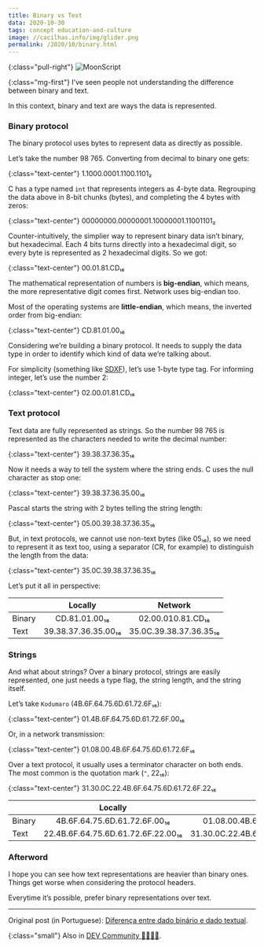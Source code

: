 ```yaml
---
title: Binary vs Text
data: 2020-10-30
tags: concept education-and-culture
image: //cacilhas.info/img/glider.png
permalink: /2020/10/binary.html
---
```

[binario-texto]: https://kodumaro.cacilhas.info/2017/06/binario-texto.html
[dev.to]: https://dev.to/cacilhas/binary-vs-text-2blo
[sdxf]: http://www.pinpi.com/en/SDXF_2.htm

{:class="pull-right"} <img src="{{{ image }}}" alt="MoonScript" />

{:class="mg-first"} I’ve seen people not understanding the difference between
binary and text.

In this context, binary and text are ways the data is represented.

### Binary protocol

The binary protocol uses bytes to represent data as directly as possible.

Let’s take the number 98&nbsp;765. Converting from decimal to binary one gets:

{:class="text-center"} 1.1000.0001.1100.1101₂

C has a type named `int` that represents integers as 4-byte data. Regrouping the
data above in 8-bit chunks (bytes), and completing the 4 bytes with zeros:

{:class="text-center"} 00000000.00000001.10000001.11001101₂

Counter-intuitively, the simplier way to represent binary data isn’t binary,
but hexadecimal. Each 4 bits turns directly into a hexadecimal digit, so every
byte is represented as 2 hexadecimal digits. So we got:

{:class="text-center"} 00.01.81.CD₁₆

The mathematical representation of numbers is **big-endian**, which means, the
more representative digit comes first. Network uses big-endian too.

Most of the operating systems are **little-endian**, which means, the inverted
order from big-endian:

{:class="text-center"} CD.81.01.00₁₆

Considering we’re building a binary protocol. It needs to supply the data type
in order to identify which kind of data we’re talking about.

For simplicity (something like [SDXF][sdxf]), let’s use 1-byte type tag. For
informing integer, let’s use the number 2:

{:class="text-center"} 02.00.01.81.CD₁₆

### Text protocol

Text data are fully represented as strings. So the number 98&nbsp;765 is
represented as the characters needed to write the decimal number:

{:class="text-center"} 39.38.37.36.35₁₆

Now it needs a way to tell the system where the string ends. C uses the null
character as stop one:

{:class="text-center"} 39.38.37.36.35.00₁₆

Pascal starts the string with 2 bytes telling the string length:

{:class="text-center"} 05.00.39.38.37.36.35₁₆

But, in text protocols, we cannot use non-text bytes (like 05₁₆), so we need to
represent it as text too, using a separator (CR, for example) to distinguish the
length from the data:

{:class="text-center"} 35.0C.39.38.37.36.35₁₆

Let’s put it all in perspective:

|      | Locally             | Network                |
|------|:-------------------:|:----------------------:|
|Binary|    CD.81.01.00₁₆    |   02.00.010.81.CD₁₆    |
|Text  | 39.38.37.36.35.00₁₆ | 35.0C.39.38.37.36.35₁₆ |

### Strings

And what about strings? Over a binary protocol, strings are easily represented,
one just needs a type flag, the string length, and the string itself.

Let’s take `Kodumaro` (4B.6F.64.75.6D.61.72.6F₁₆):

{:class="text-center"} 01.4B.6F.64.75.6D.61.72.6F.00₁₆

Or, in a network transmission:

{:class="text-center"} 01.08.00.4B.6F.64.75.6D.61.72.6F₁₆

Over a text protocol, it usually uses a terminator character on both ends. The
most common is the quotation mark (`"`, 22₁₆):

{:class="text-center"} 31.30.0C.22.4B.6F.64.75.6D.61.72.6F.22₁₆

|      | Locally                          | Network                                |
|------|:--------------------------------:|:--------------------------------------:|
|Binary|  4B.6F.64.75.6D.61.72.6F.00₁₆    |   01.08.00.4B.6F.64.75.6D.61.72.6F₁₆   |
|Text  |22.4B.6F.64.75.6D.61.72.6F.22.00₁₆|31.30.0C.22.4B.6F.64.75.6D.61.72.6F.22₁₆|

### Afterword

I hope you can see how text representations are heavier than binary ones. Things
get worse when considering the protocol headers.

Everytime it’s possible, prefer binary representations over text.

-----

Original post (in Portuguese):
[Diferença entre dado binário e dado textual][binario-texto].

{:class="small"} Also in [DEV Community 👩‍💻👨‍💻][dev.to].
